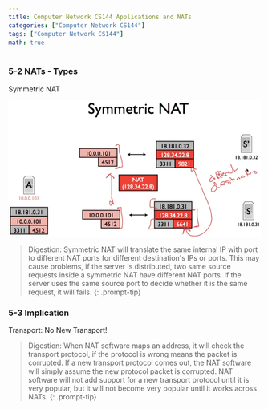 ```yaml
---
title: Computer Network CS144 Applications and NATs
categories: ["Computer Network CS144"]
tags: ["Computer Network CS144"]
math: true
---
```


### 5-2 NATs - Types

Symmetric NAT

!['Symmetric NAT'](\assets\img\post\CS144\NATs\symmetric-NAT.png)

> Digestion: Symmetric NAT will translate the same internal IP with port to different NAT ports for different destination's IPs or ports. This may cause problems, if the server is distributed, two same source requests inside a symmetric NAT have different NAT ports. if the server uses the same source port to decide whether it is the same request, it will fails.
{: .prompt-tip}

### 5-3 Implication

Transport: No New Transport!

> Digestion: When NAT software maps an address, it will check the transport protocol, if the protocol is wrong means the packet is corrupted. If a new transport protocol comes out, the NAT software will simply assume the new protocol packet is corrupted. NAT software will not add support for a new transport protocol until it is very popular, but it will not become very popular until it works across NATs.
{: .prompt-tip}